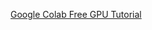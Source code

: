 [Google Colab Free GPU Tutorial](https://medium.com/deep-learning-turkey/google-colab-free-gpu-tutorial-e113627b9f5d)
